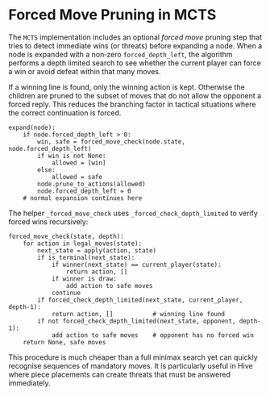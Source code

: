 # Forced Move Pruning in MCTS

The `MCTS` implementation includes an optional *forced move* pruning step
that tries to detect immediate wins (or threats) before expanding a node.
When a node is expanded with a non‑zero `forced_depth_left`, the algorithm
performs a depth limited search to see whether the current player can force
a win or avoid defeat within that many moves.

If a winning line is found, only the winning action is kept.  Otherwise the
children are pruned to the subset of moves that do not allow the opponent a
forced reply.  This reduces the branching factor in tactical situations
where the correct continuation is forced.

```
expand(node):
    if node.forced_depth_left > 0:
        win, safe = forced_move_check(node.state, node.forced_depth_left)
        if win is not None:
            allowed = [win]
        else:
            allowed = safe
        node.prune_to_actions(allowed)
        node.forced_depth_left = 0
    # normal expansion continues here
```

The helper `_forced_move_check` uses `_forced_check_depth_limited` to
verify forced wins recursively:

```
forced_move_check(state, depth):
    for action in legal_moves(state):
        next_state = apply(action, state)
        if is_terminal(next_state):
            if winner(next_state) == current_player(state):
                return action, []
            if winner is draw:
                add action to safe moves
            continue
        if forced_check_depth_limited(next_state, current_player, depth-1):
            return action, []           # winning line found
        if not forced_check_depth_limited(next_state, opponent, depth-1):
            add action to safe moves    # opponent has no forced win
    return None, safe moves
```

This procedure is much cheaper than a full minimax search yet can quickly
recognise sequences of mandatory moves.  It is particularly useful in
Hive where piece placements can create threats that must be answered
immediately.
